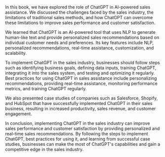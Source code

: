 
In this book, we have explored the role of ChatGPT in AI-powered sales assistance. We discussed the challenges faced by the sales industry, the limitations of traditional sales methods, and how ChatGPT can overcome these limitations to improve sales performance and customer satisfaction.

We learned that ChatGPT is an AI-powered tool that uses NLP to generate human-like text and provide personalized sales recommendations based on individual customer needs and preferences. Its key features include NLP, personalized recommendations, real-time assistance, customization, and scalability.

To implement ChatGPT in the sales industry, businesses should follow steps such as identifying business goals, defining data inputs, training ChatGPT, integrating it into the sales system, and testing and optimizing it regularly. Best practices for using ChatGPT in sales assistance include personalizing recommendations, providing real-time assistance, monitoring performance metrics, and training ChatGPT regularly.

We also presented case studies of companies such as Salesforce, Shopify, and HubSpot that have successfully implemented ChatGPT in their sales business, resulting in increased productivity, sales revenue, and customer engagement.

In conclusion, implementing ChatGPT in the sales industry can improve sales performance and customer satisfaction by providing personalized and real-time sales recommendations. By following the steps to implement ChatGPT, best practices for using it, and learning from successful case studies, businesses can make the most of ChatGPT's capabilities and gain a competitive edge in the sales industry.
